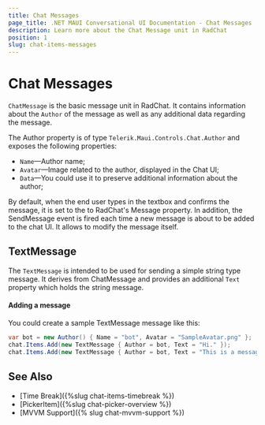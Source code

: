 ```yaml
---
title: Chat Messages
page_title: .NET MAUI Conversational UI Documentation - Chat Messages
description: Learn more about the Chat Message unit in RadChat
position: 1
slug: chat-items-messages
---
```


# Chat Messages 

`ChatMessage` is the basic message unit in RadChat. It contains information about the `Author` of the message as well as any additional data regarding the message.

The Author property is of type `Telerik.Maui.Controls.Chat.Author` and exposes the following properties:

* `Name`&mdash;Author name;
* `Avatar`&mdash;Image related to the author, displayed in the Chat UI;
* `Data`&mdash;You could use it to preserve additional information about the author;

By default, when the end user types in the textbox and confirms the message, it is set to the to RadChat's Message property. In addition, the SendMessage event is fired each time a new message is about to be added to the chat UI. It allows to modify the message itself.

## TextMessage

The `TextMessage` is intended to be used for sending a simple string type message. It derives from ChatMessage and provides an additional `Text` property which holds the string message. 

#### Adding a message

You could create a sample TextMessage message like this:

```C#
var bot = new Author() { Name = "bot", Avatar = "SampleAvatar.png" };
chat.Items.Add(new TextMessage { Author = bot, Text = "Hi." });
chat.Items.Add(new TextMessage { Author = bot, Text = "This is a message." });
```

## See Also

- [Time Break]({%slug chat-items-timebreak %})
- [PickerItem]({%slug chat-picker-overview %})
- [MVVM Support]({% slug chat-mvvm-support %})